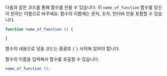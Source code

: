 다음과 같은 코드를 통해 함수를 만들 수 있습니다. 이 `name_of_function` 함수를 당신이 원하는 이름으로 바꾸세요. 함수의 이름에는 문자, 숫자, 언더바 만을 포함할 수 있습니다.

```javascript
function name_of_function () {

}
```

함수의 내용으로 넣을 코드는 중괄호 `{` `}` 사이에 있어야 합니다.

함수의 이름을 입력해서 함수를 호출할 수 있습니다.

```javascript
name_of_function ();
```
